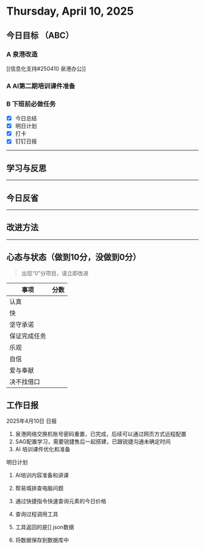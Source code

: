 # Thursday, April 10, 2025

## 今日目标 （ABC）

### A 泉港改造

[[信息化支持#250410 泉港办公]]

### A AI第二期培训课件准备

### B 下班前必做任务

- [x] 今日总结
- [x] 明日计划
- [x] 打卡
- [x] 钉钉日报

---

## 学习与反思

---

## 今日反省

---

## 改进方法

---

## 心态与状态（做到10分，没做到0分）

> 出现“0”分项目，请立即改进

| 事项         | 分数 |
| ------------ | ---- |
| 认真         |      |
| 快           |      |
| 坚守承诺     |      |
| 保证完成任务 |      |
| 乐观         |      |
| 自信         |      |
| 爱与奉献     |      |
| 决不找借口   |      |

## 工作日报

2025年4月10日 日报

1. 泉港网络交换机账号密码重置，已完成，后续可以通过网页方式远程配置
2. SAG配置学习，需要锐捷售后一起搭建，已跟锐捷沟通未确定时间
3. AI 培训课件优化和准备

明日计划

1. AI培训内容准备和讲课
2. 帮易城排查电脑问题

1. 通过快捷指令快速查询元素的今日价格
2. 查询过程调用工具
3. 工具返回的是[] json数据
4. 将数据保存到数据库中
